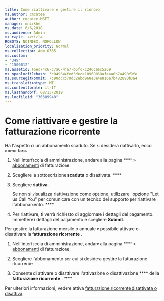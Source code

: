 ```yaml
---
title: Come riattivare e gestire il rinnovo
ms.author: cmcatee
author: cmcatee-MSFT
manager: mnirkhe
ms.date: 6/6/2018
ms.audience: Admin
ms.topic: article
ROBOTS: NOINDEX, NOFOLLOW
localization_priority: Normal
ms.collection: Adm_O365
ms.custom:
- "349"
- "1500012"
ms.assetid: 6bec74c6-c7a6-4fa7-b5fc-c246c6ec5269
ms.openlocfilehash: 3c049644fed3deca18968068afeaa0b7a490f9fe
ms.sourcegitcommit: 7c90dcc570d32ebd968e3e4e816a7b482890b3a4
ms.translationtype: MT
ms.contentlocale: it-IT
ms.lasthandoff: 08/13/2019
ms.locfileid: "36389940"
---
```

# <a name="how-to-reactivate-and-manage-recurring-billing"></a>Come riattivare e gestire la fatturazione ricorrente

Ha l'aspetto di un abbonamento scaduto. Se si desidera riattivarlo, ecco come fare.
  
1. Nell'interfaccia di amministrazione, andare alla pagina **** \> [abbonamenti](https://go.microsoft.com/fwlink/p/?linkid=842054) di fatturazione.

2. Scegliere la sottoscrizione **scaduta** o disattivata. ****

3. Scegliere **riattiva**.

    Se non si visualizza riattivazione come opzione, utilizzare l'opzione "Let us Call You" per comunicare con un tecnico del supporto per riattivare l'abbonamento. ****

4. Per riattivare, ti verrà richiesto di aggiornare i dettagli del pagamento. Immettere i dettagli del pagamento e scegliere **Submit**.

Per gestire la fatturazione mensile o annuale è possibile attivare o disattivare la **fatturazione ricorrente** .
  
1. Nell'interfaccia di amministrazione, andare alla pagina **** \> [abbonamenti](https://go.microsoft.com/fwlink/p/?linkid=842054) di fatturazione.

2. Scegliere l'abbonamento per cui si desidera gestire la fatturazione ricorrente.

3. Consente di attivare o disattivare l'attivazione o disattivazione **** della **fatturazione ricorrente** . ****

Per ulteriori informazioni, vedere attiva [fatturazione ricorrente disattivata o disattiva](https://docs.microsoft.com/en-us/office365/admin/subscriptions-and-billing/renew-your-subscription#turn-recurring-billing-off-or-on).